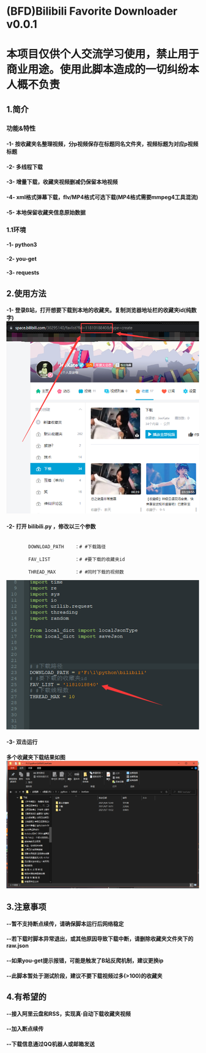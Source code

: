 # (BFD)Bilibili Favorite Downloader v0.0.1
# 本项目仅供个人交流学习使用，禁止用于商业用途。使用此脚本造成的一切纠纷本人概不负责
## 1.简介
### 功能&特性
#### -1- 按收藏夹名整理视频，分p视频保存在标题同名文件夹，视频标题为对应p视频标题
#### -2- 多线程下载
#### -3- 增量下载，收藏夹视频删减仍保留本地视频
#### -4- xml格式弹幕下载，flv/MP4格式可选下载(MP4格式需要mmpeg4工具混流)
#### -5- 本地保留收藏夹信息原始数据
### 1.1环境
#### -1- python3
#### -2- you-get
#### -3- requests
## 2.使用方法
#### -1- 登录B站，打开想要下载到本地的收藏夹。复制浏览器地址栏的收藏夹id(纯数字)![avatar](./example/1.png)
#### -2- 打开 bilibili.py ，修改以三个参数
```
        
        DOWNLOAD_PATH    ：# #下载路径
        
        FAV_LIST         ：# #要下载的收藏夹id

        THREAD_MAX       ：# #同时下载的视频数
```
![avatar](./example/2.png)
#### -3- 双击运行
#### 多个收藏夹下载结果如图![avatar](./example/3.png)
## 3.注意事项
#### --暂不支持断点续传，请确保脚本运行后网络稳定
#### --若下载时脚本异常退出，或其他原因导致下载中断，请删除收藏夹文件夹下的raw.json
#### --如果you-get提示报错，可能是触发了B站反爬机制，建议更换ip
#### --此脚本暂处于测试阶段，建议不要下载视频过多(>100)的收藏夹
## 4.有希望的
#### --接入阿里云盘和RSS，实现真·自动下载收藏夹视频
#### --加入断点续传
#### --下载信息通过QQ机器人或邮箱发送
